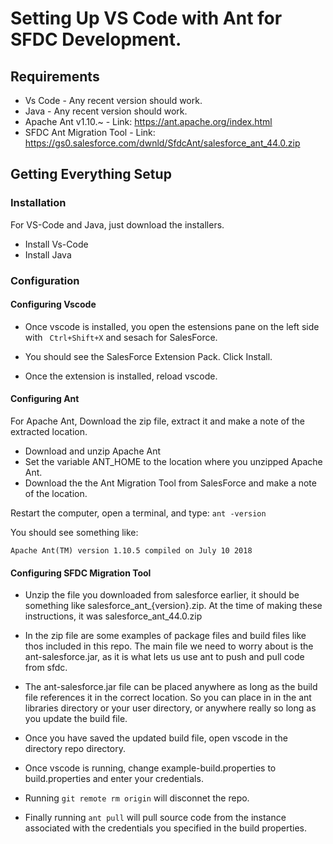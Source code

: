 # Setting Up VS Code with Ant for SFDC Development.

## Requirements
- Vs Code - Any recent version should work.
- Java - Any recent version should work.
- Apache Ant v1.10.~ - Link: https://ant.apache.org/index.html
- SFDC Ant Migration Tool - Link: https://gs0.salesforce.com/dwnld/SfdcAnt/salesforce_ant_44.0.zip

## Getting Everything Setup
### Installation
For VS-Code and Java, just download the installers.
- Install Vs-Code
- Install Java 

### Configuration

#### Configuring Vscode
- Once vscode is installed, you open the estensions pane on the left side with ``` Ctrl+Shift+X``` and sesach for SalesForce.

- You should see the SalesForce Extension Pack. Click Install.

- Once the extension is installed, reload vscode. 

#### Configuring Ant

For Apache Ant, Download the zip file, extract it and make a note of the extracted location.
- Download and unzip Apache Ant
- Set the variable ANT_HOME to the location where you unzipped Apache Ant.
- Download the the Ant Migration Tool from SalesForce and make a note of the location.

Restart the computer, open a terminal, and type: ```ant -version```

You should see something like:

```Apache Ant(TM) version 1.10.5 compiled on July 10 2018```

#### Configuring SFDC Migration Tool

- Unzip the file you downloaded from salesforce earlier, it should be something like salesforce_ant_{version}.zip. At the time of making these instructions, it was salesforce_ant_44.0.zip

- In the zip file are some examples of package files and build files like thos included in this repo. The main file we need to worry about is the ant-salesforce.jar, as it is what lets us use ant to push and pull code from sfdc.

- The ant-salesforce.jar file can be placed anywhere as long as the build file references it in the correct location. So you can place in in the ant libraries directory or your user directory, or anywhere really so long as you update the build file. 

- Once you have saved the updated build file, open vscode in the directory repo directory.

- Once vscode is running, change example-build.properties to build.properties and enter your credentials. 

- Running ```git remote rm origin``` will disconnet the repo. 

- Finally running ```ant pull``` will pull source code from the instance associated with the credentials you specified in the build properties.




